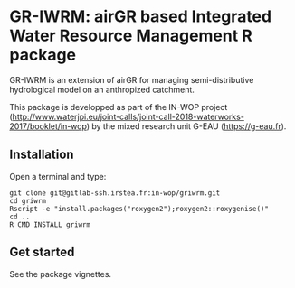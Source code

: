# GR-IWRM: airGR based Integrated Water Resource Management R package

GR-IWRM is an extension of airGR for managing semi-distributive hydrological model on an anthropized catchment.

This package is developped as part of the IN-WOP project (http://www.waterjpi.eu/joint-calls/joint-call-2018-waterworks-2017/booklet/in-wop) by the mixed research unit G-EAU (https://g-eau.fr).

## Installation

Open a terminal and type: 

```shell
git clone git@gitlab-ssh.irstea.fr:in-wop/griwrm.git
cd griwrm
Rscript -e "install.packages("roxygen2");roxygen2::roxygenise()"
cd ..
R CMD INSTALL griwrm
```

## Get started

See the package vignettes.